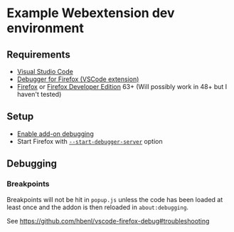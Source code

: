 # Example Webextension dev environment
## Requirements
* [Visual Studio Code](https://code.visualstudio.com/Download)
* [Debugger for Firefox (VSCode extension)](https://marketplace.visualstudio.com/items?itemName=hbenl.vscode-firefox-debug)
* [Firefox](https://www.mozilla.org/en-GB/firefox/new/) or [Firefox Developer Edition](https://www.mozilla.org/en-GB/firefox/developer/) 63+
(Will possibly work in 48+ but I haven't tested)

## Setup
* [Enable add-on debugging](https://developer.mozilla.org/en-US/docs/Tools/about:debugging)
* Start Firefox with [`--start-debugger-server`](https://developer.mozilla.org/en-US/docs/Tools/Remote_Debugging/Debugging_Firefox_Desktop#Firefox_37_onwards) option

## Debugging
### Breakpoints
Breakpoints will not be hit in `popup.js` unless the code has been loaded at least once and the addon is then reloaded in `about:debugging`.

See https://github.com/hbenl/vscode-firefox-debug#troubleshooting